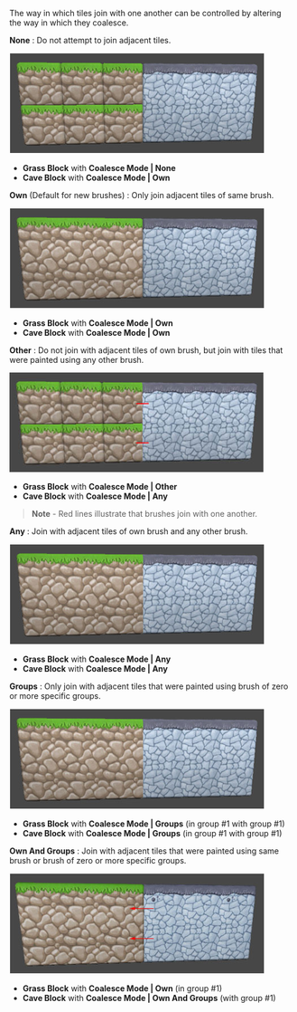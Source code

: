 The way in which tiles join with one another can be controlled by altering the way in
which they coalesce.


**None**
: Do not attempt to join adjacent tiles.

  ![](../img/brush/coalesce-none.jpg)

  - **Grass Block** with **Coalesce Mode | None**
  - **Cave Block** with **Coalesce Mode | Own**

**Own** (Default for new brushes)
: Only join adjacent tiles of same brush.

  ![](../img/brush/coalesce-own.jpg)

  - **Grass Block** with **Coalesce Mode | Own**
  - **Cave Block** with **Coalesce Mode | Own**

**Other**
: Do not join with adjacent tiles of own brush, but join with tiles that were painted
  using any other brush.

  ![](../img/brush/coalesce-other.jpg)

  - **Grass Block** with **Coalesce Mode | Other**
  - **Cave Block** with **Coalesce Mode | Any**

  >
  > **Note** - Red lines illustrate that brushes join with one another.
  >

**Any**
: Join with adjacent tiles of own brush and any other brush.

  ![](../img/brush/coalesce-any.jpg)

  - **Grass Block** with **Coalesce Mode | Any**
  - **Cave Block** with **Coalesce Mode | Any**

**Groups**
: Only join with adjacent tiles that were painted using brush of zero or more specific
  groups.

  ![](../img/brush/coalesce-any.jpg)

  - **Grass Block** with **Coalesce Mode | Groups** (in group #1 with group #1)
  - **Cave Block** with **Coalesce Mode | Groups** (in group #1 with group #1)

**Own And Groups**
: Join with adjacent tiles that were painted using same brush or brush of zero or more
  specific groups.

  ![](../img/brush/coalesce-own-and-group.jpg)

  - **Grass Block** with **Coalesce Mode | Own** (in group #1)
  - **Cave Block** with **Coalesce Mode | Own And Groups** (with group #1)
